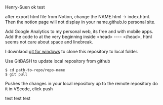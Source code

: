 Henry-Suen
ok
test

after export html file from Notion, change the NAME.html -> index.html. Then the notion page will not display in your name.github.io personal site.

Add Google Analytics to my personal web, its free and with mobile apps.
Add the code to at the very beginning inside \<head\> ---- \<\/head\>, html seems not care about space and linebreak.

I downlaod [git for windows](https://gitforwindows.org/) to clone this repository to local folder.

Use GitBASH to update local repository from github
```
$ cd path-to-repo/repo-name
$ git pull
```
Pushes the changes in your local repository up to the remote repository
do it in VScode, click push

test test test